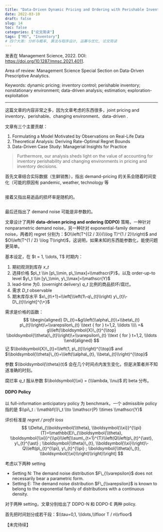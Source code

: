 ```yaml
---
title: "Data-Driven Dynamic Pricing and Ordering with Perishable Inventory in a Changing Environment"
date: 2022-03-10
draft: false
slug: 14
toc: false
categories: ["论文简读"]
tags: ["MS", "Inventory"]
# 四个大类: 分析与概率, 算法与程序设计, 运筹与优化, 论文简读
---
```


发表在 Management Science, 2022. DOI: https://doi.org/10.1287/mnsc.2021.4011.

Area of review: Management Science Special Section on Data-Driven Prescriptive Analytics.

Keywords: dynamic pricing; inventory control; perishable inventory; nonstationary environment; data-driven analysis; estimation; exploration-exploitation

---

这篇文章的内容非常之多，因为文章考虑的东西很多，joint pricing and inventory、perishable、changing environment、data-driven .



文章有三个主要贡献：

1. Formulating a Model Motivated by Observations on Real-Life Data
2. Theoretical Analysis: Deriving Rate-Optimal Regret Bounds
3. Data-Driven Case Study: Managerial Insights for Practice

> Furthermore, our analysis sheds light on the value of accounting for inventory perishability and changing environments in pricing and inventory decisions.



首先文章结合实际数据（生鲜销售），指出 demand-pricing 的关系会随着时间变化（可能的原因有 pandemic, weather, technology 等

<img src="../../figures/14/image-20220311153047482.png" alt="" style="zoom: 41%;" />

接着又指出易逝品的损坏率是随机的。

<img src="../../figures/14/image-20220311153215724.png" alt="" style="zoom:40%;" />

最后还指出了 demand noise 可能是非参数的。



文章设计了两种 **data-driven pricing and ordering (DDPO)** 策略，一种针对 nonparametric demand noise，另一种针对 exponential-family demand noise，两者的 regret 分别为：$O\\left(T^{{2 / 3}}(\\log T)^{1 / 2}\\right)$ and $O\\left(T^{1 / 2} \\log T\\right)$，这说明，如果未知的东西能参数化，能使问题更简单。



基本设定，在 $t = 1, \\dots, T$ 时期内：

1. 期初观测到库存 $x\_t$
2. 选择价格 $p\_t \\in [p\_\\min, p\_\\max]=\\mathscr{P}$，以及 order-up-to level $y\_t \\in [y\_\\min, y\_\\max]=\\mathscr{Y}$ 
3. lead-time 为0.  (overnight delivery) $q\_t$ 比例的商品损坏/腐烂。
4. 需求 $D\_t$  observable
5. 期末库存水平 $x\_{t\+1}=\\left[\\left(1\-q\_{t}\\right) y\_{t}\-D\_{t}\\right]^{\+}$



需求是价格的函数：
$$
\\begin{aligned}
D\_{t}=&g\\left(\\alpha\_{t}\+\\beta\_{t} p\_{t}\\right)\+\\varepsilon\_{t} \\text { for } t=1,2, \\ldots \\\\
=& g\\left(\\boldsymbol{X}\_{t}^{\\top} \\boldsymbol{\\theta}\_{t}\\right)\+\\varepsilon\_{t} \\text { for } t=1,2, \\ldots
\\end{aligned}
$$
记 $\\boldsymbol{X}\_{t}=\\left(1, p\_{t}\\right)^{\\top}$ and $\\boldsymbol{\\theta}\_{t}=\\left(\\alpha\_{t}, \\beta\_{t}\\right)^{\\top}$

参数 $\\boldsymbol{\\theta}(t)$ 会在几个时间点内发生变化，但是决策者并不知道准确的时刻。

腐烂率 $q\_t$ 服从参数 $\\boldsymbol{\\xi} = (\\lambda, \\nu)$ 的 beta 分布。



#### DDPO Policy

以 full-information anticipatory policy 为 benchmark，一个 admissible policy 指的是 $\\pi\_t : \\mathbf{I}\_t \\to \\mathscr{P} \\times \\mathscr{Y}$

评价标准是 *regret / profit loss*
$$
\\Delta\_{\\boldsymbol{\\theta}, \\boldsymbol{\\xi}}^{\\pi}(T)=\\mathbb{E}\_{\\boldsymbol{\\theta}, \\boldsymbol{\\xi}}^{\\pi}\\left[\\sum\_{t=1}^{T}\\left(Q\\left(p\_{t}^{\ast}, y\_{t}^{\ast} ; \\boldsymbol{\\theta}\_{t}, \\boldsymbol{\\xi}\\right)\-Q\\left(p\_{t}^{\\pi}, y\_{t}^{\\pi} ; \\boldsymbol{\\theta}\_{t}, \\boldsymbol{\\xi}\\right)\\right)\\right]
$$


考虑以下两种 setting

- Setting N: The demand noise distribution $F\_{\\varepsilon}$ does not necessarily bear a parametric form.
- Setting E: The demand noise distribution $F\_{\\varepsilon}$ is known to belong to the exponential family of distributions with a continuous density.

对于两种 setting，文章分别给出了 DDPO-N 和 DDPO-E 两种 policy. 

首先把时间划分成若干段：$\\tau=0,1, \\ldots,\\lfloor T / n\\rfloor$



 【未完待续】
